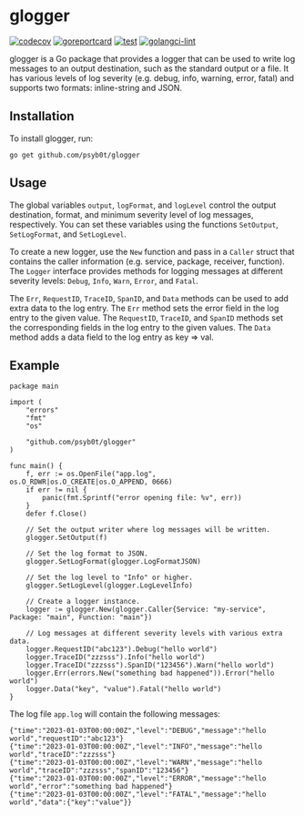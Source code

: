 # glogger

[![codecov](https://codecov.io/gh/psyb0t/glogger/branch/master/graph/badge.svg?token=QG0NA3QE7I)](https://codecov.io/gh/psyb0t/glogger)
[![goreportcard](https://goreportcard.com/badge/github.com/psyb0t/glogger)](https://goreportcard.com/report/github.com/psyb0t/glogger)
[![test](https://github.com/psyb0t/glogger/actions/workflows/test.yml/badge.svg)](https://github.com/psyb0t/glogger/actions/workflows/test.yml)
[![golangci-lint](https://github.com/psyb0t/glogger/actions/workflows/lint.yml/badge.svg)](https://github.com/psyb0t/glogger/actions/workflows/lint.yml)

glogger is a Go package that provides a logger that can be used to write log messages to an output destination, such as the standard output or a file. It has various levels of log severity (e.g. debug, info, warning, error, fatal) and supports two formats: inline-string and JSON.

## Installation

To install glogger, run:

`go get github.com/psyb0t/glogger`

## Usage

The global variables `output`, `logFormat`, and `logLevel` control the output destination, format, and minimum severity level of log messages, respectively. You can set these variables using the functions `SetOutput`, `SetLogFormat`, and `SetLogLevel`.

To create a new logger, use the `New` function and pass in a `Caller` struct that contains the caller information (e.g. service, package, receiver, function). The `Logger` interface provides methods for logging messages at different severity levels: `Debug`, `Info`, `Warn`, `Error`, and `Fatal`.

The `Err`, `RequestID`, `TraceID`, `SpanID`, and `Data` methods can be used to add extra data to the log entry. The `Err` method sets the error field in the log entry to the given value. The `RequestID`, `TraceID`, and `SpanID` methods set the corresponding fields in the log entry to the given values. The `Data` method adds a data field to the log entry as key => val.

## Example

```golang
package main

import (
	"errors"
	"fmt"
	"os"

	"github.com/psyb0t/glogger"
)

func main() {
	f, err := os.OpenFile("app.log", os.O_RDWR|os.O_CREATE|os.O_APPEND, 0666)
	if err != nil {
		panic(fmt.Sprintf("error opening file: %v", err))
	}
	defer f.Close()

	// Set the output writer where log messages will be written.
	glogger.SetOutput(f)

	// Set the log format to JSON.
	glogger.SetLogFormat(glogger.LogFormatJSON)

	// Set the log level to "Info" or higher.
	glogger.SetLogLevel(glogger.LogLevelInfo)

	// Create a logger instance.
	logger := glogger.New(glogger.Caller{Service: "my-service", Package: "main", Function: "main"})

	// Log messages at different severity levels with various extra data.
	logger.RequestID("abc123").Debug("hello world")
	logger.TraceID("zzzsss").Info("hello world")
	logger.TraceID("zzzsss").SpanID("123456").Warn("hello world")
	logger.Err(errors.New("something bad happened")).Error("hello world")
	logger.Data("key", "value").Fatal("hello world")
}
```

The log file `app.log` will contain the following messages:

```
{"time":"2023-01-03T00:00:00Z","level":"DEBUG","message":"hello world","requestID":"abc123"}
{"time":"2023-01-03T00:00:00Z","level":"INFO","message":"hello world","traceID":"zzzsss"}
{"time":"2023-01-03T00:00:00Z","level":"WARN","message":"hello world","traceID":"zzzsss","spanID":"123456"}
{"time":"2023-01-03T00:00:00Z","level":"ERROR","message":"hello world","error":"something bad happened"}
{"time":"2023-01-03T00:00:00Z","level":"FATAL","message":"hello world","data":{"key":"value"}}
```
